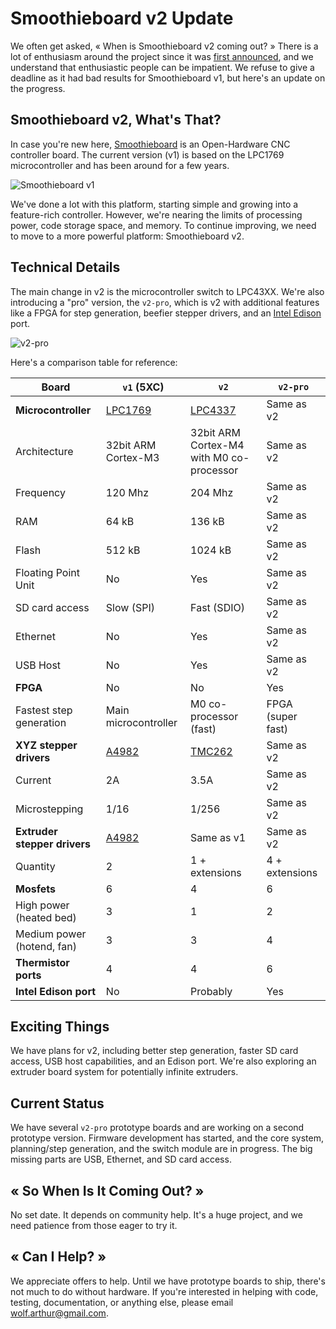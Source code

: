 
# Smoothieboard v2 Update

We often get asked, « When is Smoothieboard v2 coming out? » There is a lot of enthusiasm around the project since it was [first announced](https://plus.google.com/u/0/+ArthurWolf/posts/BByuzX2wmkK), and we understand that enthusiastic people can be impatient. We refuse to give a deadline as it had bad results for Smoothieboard v1, but here's an update on the progress.

## Smoothieboard v2, What's That?

In case you're new here, [Smoothieboard](smoothieboard.md) is an Open-Hardware CNC controller board. The current version (v1) is based on the LPC1769 microcontroller and has been around for a few years.

![Smoothieboard v1](/images/external/https.raw.githubusercontent.com.bouni.smoothieboard.graphics.master.smoothieboard.fritzing.png)

We've done a lot with this platform, starting simple and growing into a feature-rich controller. However, we're nearing the limits of processing power, code storage space, and memory. To continue improving, we need to move to a more powerful platform: Smoothieboard v2.

## Technical Details

The main change in v2 is the microcontroller switch to LPC43XX. We're also introducing a "pro" version, the `v2-pro`, which is v2 with additional features like a FPGA for step generation, beefier stepper drivers, and an [Intel Edison](http://www.intel.com/content/www/us/en/do-it-yourself/edison.html) port.

![v2-pro](/images/smb-hybrid.png)

Here's a comparison table for reference:

| Board | `v1` (5XC) | `v2` | `v2-pro` |
| --- | --- | --- | --- |
| **Microcontroller** | [LPC1769](http://www.nxp.com/products/microcontrollers/product_series/lpc1700/LPC1769FBD100.html) | [LPC4337](http://www.nxp.com/products/microcontrollers/product_series/lpc4300/LPC4337FET256.html) | Same as v2 |
| Architecture | 32bit ARM Cortex-M3 | 32bit ARM Cortex-M4 with M0 co-processor | Same as v2 |
| Frequency | 120 Mhz | 204 Mhz | Same as v2 |
| RAM | 64 kB | 136 kB | Same as v2 |
| Flash | 512 kB | 1024 kB | Same as v2 |
| Floating Point Unit | No | Yes | Same as v2 |
| SD card access | Slow (SPI) | Fast (SDIO) | Same as v2 |
| Ethernet | No | Yes | Same as v2 |
| USB Host | No | Yes | Same as v2 |
| **FPGA** | No | No | Yes |
| Fastest step generation | Main microcontroller | M0 co-processor (fast) | FPGA (super fast) |
| **XYZ stepper drivers** | [A4982](http://www.allegromicro.com/en/Products/Motor-Driver-And-Interface-ICs/Bipolar-Stepper-Motor-Drivers/A4982.aspx) | [TMC262](http://www.trinamic.com/products/integrated-circuits/stepper-power-driver/tmc262) | Same as v2 |
| Current | 2A | 3.5A | Same as v2 |
| Microstepping | 1/16 | 1/256 | Same as v2 |
| **Extruder stepper drivers** | [A4982](http://www.allegromicro.com/en/Products/Motor-Driver-And-Interface-ICs/Bipolar-Stepper-Motor-Drivers/A4982.aspx) | Same as v1 | Same as v2 |
| Quantity | 2 | 1 + extensions | 4 + extensions |
| **Mosfets** | 6 | 4 | 6 |
| High power (heated bed) | 3 | 1 | 2 |
| Medium power (hotend, fan) | 3 | 3 | 4 |
| **Thermistor ports** | 4 | 4 | 6 |
| **Intel Edison port** | No | Probably | Yes |

## Exciting Things

We have plans for v2, including better step generation, faster SD card access, USB host capabilities, and an Edison port. We're also exploring an extruder board system for potentially infinite extruders.

## Current Status

We have several `v2-pro` prototype boards and are working on a second prototype version. Firmware development has started, and the core system, planning/step generation, and the switch module are in progress. The big missing parts are USB, Ethernet, and SD card access.

## « So When Is It Coming Out? »

No set date. It depends on community help. It's a huge project, and we need patience from those eager to try it.

## « Can I Help? »

We appreciate offers to help. Until we have prototype boards to ship, there's not much to do without hardware. If you're interested in helping with code, testing, documentation, or anything else, please email [wolf.arthur@gmail.com](mailto:wolf.arthur@gmail.com).
